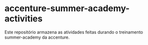 # accenture-summer-academy-activities

Este repositório armazena as atividades feitas durando o treinamento summer-academy da accenture.
